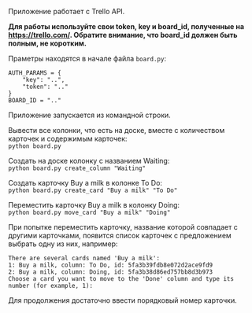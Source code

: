 Приложение работает с Trello API.  
  
**Для работы используйте свои token, key и board_id, полученные на https://trello.com/. Обратите внимание, что board_id должен быть полным, не коротким.**   
  
Праметры находятся в начале файла `board.py`:
```
AUTH_PARAMS = {
    "key": "..",
    "token": ".."
}
BOARD_ID = ".."
```
  
Приложение запускается из командной строки.
  
Вывести все колонки, что есть на доске, вместе с количеством карточек и содержимым карточек:  
```python board.py```

Создать на доске колонку с названием Waiting:  
`python board.py create_column "Waiting"`  
  
Создать карточку Buy a milk в колонке To Do:  
`python board.py create_card "Buy a milk" "To Do"`  
  
Переместить карточку Buy a milk в колонку Doing:  
`python board.py move_card "Buy a milk" "Doing"`  

При попытке переместить карточку, название которой совпадает с другими карточками, появится список карточек с предложением выбрать одну из них, например:  
```
There are several cards named 'Buy a milk':
1: Buy a milk, column: To Do, id: 5fa3b39fdb8e072d2ace9fd9
2: Buy a milk, column: Doing, id: 5fa3b38d86ed757bb8d3b973
Choose a card you want to move to the 'Done' column and type its number (for example, 1):
```
Для продолжения достаточно ввести порядковый номер карточки.
